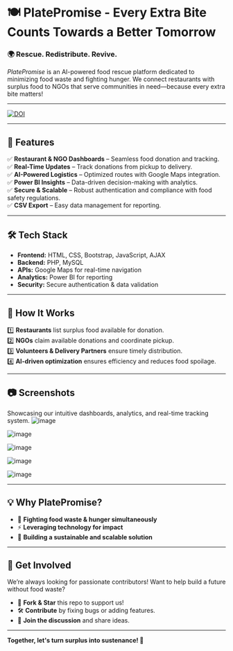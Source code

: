 # 🍽️ PlatePromise - Every Extra Bite Counts Towards a Better Tomorrow

### 🌍 Rescue. Redistribute. Revive.
*PlatePromise* is an AI-powered food rescue platform dedicated to minimizing food waste and fighting hunger. We connect restaurants with surplus food to NGOs that serve communities in need—because every extra bite matters!  

---
[![DOI](https://zenodo.org/badge/893398316.svg)](https://doi.org/10.5281/zenodo.15275361)

---

## 🚀 Features
✅ **Restaurant & NGO Dashboards** – Seamless food donation and tracking.  
✅ **Real-Time Updates** – Track donations from pickup to delivery.  
✅ **AI-Powered Logistics** – Optimized routes with Google Maps integration.  
✅ **Power BI Insights** – Data-driven decision-making with analytics.  
✅ **Secure & Scalable** – Robust authentication and compliance with food safety regulations.  
✅ **CSV Export** – Easy data management for reporting.  

---

## 🛠️ Tech Stack
- **Frontend:** HTML, CSS, Bootstrap, JavaScript, AJAX  
- **Backend:** PHP, MySQL  
- **APIs:** Google Maps for real-time navigation  
- **Analytics:** Power BI for reporting  
- **Security:** Secure authentication & data validation  

---

## 🎯 How It Works
1️⃣ **Restaurants** list surplus food available for donation.  
2️⃣ **NGOs** claim available donations and coordinate pickup.  
3️⃣ **Volunteers & Delivery Partners** ensure timely distribution.  
4️⃣ **AI-driven optimization** ensures efficiency and reduces food spoilage.  

---

## 📷 Screenshots 
Showcasing our intuitive dashboards, analytics, and real-time tracking system. 
![image](https://github.com/user-attachments/assets/2bcafcd9-c7f8-4868-838a-0b782740fbcb)

![image](https://github.com/user-attachments/assets/d9125050-efe9-4f30-bafa-276b2080a3fd)

![image](https://github.com/user-attachments/assets/50694304-8296-45d5-9d06-544fbc20b930)

![image](https://github.com/user-attachments/assets/33ea4d76-3b79-4d74-bfec-b44924f4bd6f)

![image](https://github.com/user-attachments/assets/090a6f5e-0a25-4e29-bf44-347e9098361f)




---

## 💡 Why PlatePromise?
- 🌱 **Fighting food waste & hunger simultaneously**  
- ⚡ **Leveraging technology for impact**  
- 🤝 **Building a sustainable and scalable solution**  

---

## 🤝 Get Involved
We’re always looking for passionate contributors! Want to help build a future without food waste?
- 🌟 **Fork & Star** this repo to support us!
- 🛠️ **Contribute** by fixing bugs or adding features.
- 💬 **Join the discussion** and share ideas.


---

**Together, let's turn surplus into sustenance! 💙**
